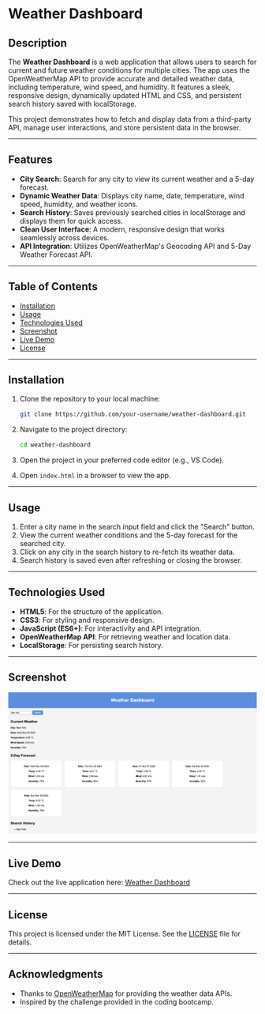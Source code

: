 # Weather Dashboard

## Description

The **Weather Dashboard** is a web application that allows users to search for current and future weather conditions for multiple cities. The app uses the OpenWeatherMap API to provide accurate and detailed weather data, including temperature, wind speed, and humidity. It features a sleek, responsive design, dynamically updated HTML and CSS, and persistent search history saved with localStorage.

This project demonstrates how to fetch and display data from a third-party API, manage user interactions, and store persistent data in the browser.

---

## Features

- **City Search**: Search for any city to view its current weather and a 5-day forecast.
- **Dynamic Weather Data**: Displays city name, date, temperature, wind speed, humidity, and weather icons.
- **Search History**: Saves previously searched cities in localStorage and displays them for quick access.
- **Clean User Interface**: A modern, responsive design that works seamlessly across devices.
- **API Integration**: Utilizes OpenWeatherMap's Geocoding API and 5-Day Weather Forecast API.

---

## Table of Contents

- [Installation](#installation)
- [Usage](#usage)
- [Technologies Used](#technologies-used)
- [Screenshot](#screenshot)
- [Live Demo](#live-demo)
- [License](#license)

---

## Installation

1. Clone the repository to your local machine:

   ```bash
   git clone https://github.com/your-username/weather-dashboard.git

   ```

2. Navigate to the project directory:

   ```bash
   cd weather-dashboard

   ```

3. Open the project in your preferred code editor (e.g., VS Code).

4. Open `index.html` in a browser to view the app.

---

## Usage

1. Enter a city name in the search input field and click the "Search" button.
2. View the current weather conditions and the 5-day forecast for the searched city.
3. Click on any city in the search history to re-fetch its weather data.
4. Search history is saved even after refreshing or closing the browser.

---

## Technologies Used

- **HTML5**: For the structure of the application.
- **CSS3**: For styling and responsive design.
- **JavaScript (ES6+)**: For interactivity and API integration.
- **OpenWeatherMap API**: For retrieving weather and location data.
- **LocalStorage**: For persisting search history.

---

## Screenshot

![Weather Dashboard Screenshot](./assets/images/image1.png)

---

## Live Demo

Check out the live application here: [Weather Dashboard](https://your-github-username.github.io/weather-dashboard/)

---

## License

This project is licensed under the MIT License. See the [LICENSE](LICENSE) file for details.

---

## Acknowledgments

- Thanks to [OpenWeatherMap](https://openweathermap.org/) for providing the weather data APIs.
- Inspired by the challenge provided in the coding bootcamp.
